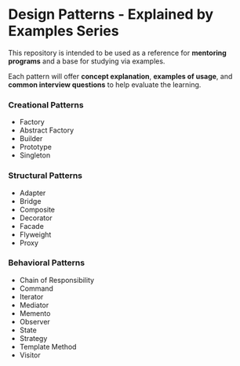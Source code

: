 # Design Patterns - Explained by Examples Series

This repository is intended to be used as a reference for **mentoring programs** and a base for studying via examples.

Each pattern will offer **concept explanation**, **examples of usage**, and **common interview questions** to help evaluate the learning.

### Creational Patterns

- Factory 
- Abstract Factory
- Builder
- Prototype
- Singleton

### Structural Patterns

- Adapter
- Bridge
- Composite
- Decorator
- Facade
- Flyweight
- Proxy

### Behavioral Patterns

- Chain of Responsibility
- Command
- Iterator
- Mediator
- Memento
- Observer
- State
- Strategy
- Template Method
- Visitor
